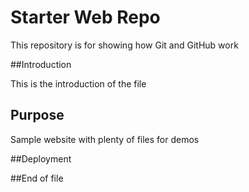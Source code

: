 # Starter Web Repo

This repository is for showing how Git and GitHub work

##Introduction

This is the introduction of the file

## Purpose

Sample website with plenty of files for demos
 
##Deployment

##End of file